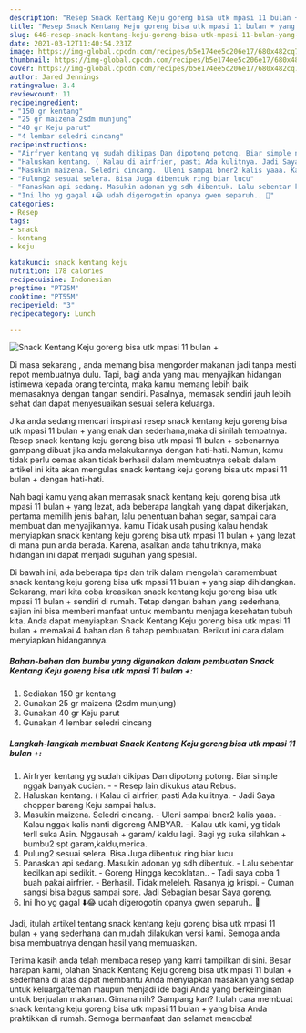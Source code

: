 ```yaml
---
description: "Resep Snack Kentang Keju goreng bisa utk mpasi 11 bulan + yang lezat Untuk Jualan"
title: "Resep Snack Kentang Keju goreng bisa utk mpasi 11 bulan + yang lezat Untuk Jualan"
slug: 646-resep-snack-kentang-keju-goreng-bisa-utk-mpasi-11-bulan-yang-lezat-untuk-jualan
date: 2021-03-12T11:40:54.231Z
image: https://img-global.cpcdn.com/recipes/b5e174ee5c206e17/680x482cq70/snack-kentang-keju-goreng-bisa-utk-mpasi-11-bulan-foto-resep-utama.jpg
thumbnail: https://img-global.cpcdn.com/recipes/b5e174ee5c206e17/680x482cq70/snack-kentang-keju-goreng-bisa-utk-mpasi-11-bulan-foto-resep-utama.jpg
cover: https://img-global.cpcdn.com/recipes/b5e174ee5c206e17/680x482cq70/snack-kentang-keju-goreng-bisa-utk-mpasi-11-bulan-foto-resep-utama.jpg
author: Jared Jennings
ratingvalue: 3.4
reviewcount: 11
recipeingredient:
- "150 gr kentang"
- "25 gr maizena 2sdm munjung"
- "40 gr Keju parut"
- "4 lembar seledri cincang"
recipeinstructions:
- "Airfryer kentang yg sudah dikipas Dan dipotong potong. Biar simple nggak banyak cucian.  Resep lain dikukus atau Rebus."
- "Haluskan kentang. ( Kalau di airfrier, pasti Ada kulitnya. Jadi Saya chopper bareng Keju sampai halus."
- "Masukin maizena. Seledri cincang.  Uleni sampai bner2 kalis yaaa. Kalau nggak kalis nanti digoreng AMBYAR. Kalau utk kami, yg tidak terll suka Asin. Nggausah + garam/ kaldu lagi. Bagi yg suka silahkan + bumbu2 spt garam,kaldu,merica."
- "Pulung2 sesuai selera. Bisa Juga dibentuk ring biar lucu"
- "Panaskan api sedang. Masukin adonan yg sdh dibentuk. Lalu sebentar kecilkan api sedikit. Goreng Hingga kecoklatan.. Tadi saya coba 1 buah pakai airfrier. Berhasil. Tidak meleleh. Rasanya jg krispi. Cuman sangsi bisa bagus sampai sore. Jadi Sebagian besar Saya goreng."
- "Ini lho yg gagal ⬇️😂 udah digerogotin opanya gwen separuh.. 🤭"
categories:
- Resep
tags:
- snack
- kentang
- keju

katakunci: snack kentang keju 
nutrition: 178 calories
recipecuisine: Indonesian
preptime: "PT25M"
cooktime: "PT55M"
recipeyield: "3"
recipecategory: Lunch

---
```



![Snack Kentang Keju goreng bisa utk mpasi 11 bulan +](https://img-global.cpcdn.com/recipes/b5e174ee5c206e17/680x482cq70/snack-kentang-keju-goreng-bisa-utk-mpasi-11-bulan-foto-resep-utama.jpg)

Di masa  sekarang , anda memang bisa mengorder makanan jadi tanpa mesti repot membuatnya dulu. Tapi, bagi anda yang mau menyajikan hidangan istimewa kepada orang tercinta, maka kamu memang lebih baik memasaknya dengan tangan sendiri. Pasalnya, memasak sendiri jauh lebih sehat dan dapat menyesuaikan sesuai selera keluarga.

Jika anda sedang mencari inspirasi resep snack kentang keju goreng bisa utk mpasi 11 bulan + yang enak dan sederhana,maka di sinilah tempatnya. Resep snack kentang keju goreng bisa utk mpasi 11 bulan +  sebenarnya gampang dibuat jika anda melakukannya dengan hati-hati. Namun, kamu tidak perlu cemas akan tidak berhasil dalam membuatnya 
sebab dalam artikel ini kita akan mengulas snack kentang keju goreng bisa utk mpasi 11 bulan + dengan hati-hati.  



Nah bagi kamu yang akan memasak snack kentang keju goreng bisa utk mpasi 11 bulan + yang lezat, ada beberapa langkah yang dapat dikerjakan, pertama memilih jenis bahan, lalu penentuan bahan segar, sampai cara membuat dan menyajikannya. kamu Tidak usah pusing kalau hendak menyiapkan snack kentang keju goreng bisa utk mpasi 11 bulan + yang lezat di mana pun anda berada. Karena, asalkan anda  tahu triknya, maka hidangan ini dapat menjadi suguhan yang spesial.

Di bawah ini, ada beberapa tips dan trik dalam mengolah caramembuat snack kentang keju goreng bisa utk mpasi 11 bulan + yang siap dihidangkan. Sekarang, mari kita coba kreasikan snack kentang keju goreng bisa utk mpasi 11 bulan + sendiri di rumah. Tetap dengan bahan yang sederhana, sajian ini bisa memberi manfaat untuk membantu menjaga kesehatan tubuh kita. Anda dapat menyiapkan Snack Kentang Keju goreng bisa utk mpasi 11 bulan + memakai 4 bahan dan 6 tahap pembuatan. Berikut ini cara dalam menyiapkan hidangannya.

<!--inarticleads1-->

##### Bahan-bahan dan bumbu yang digunakan dalam pembuatan Snack Kentang Keju goreng bisa utk mpasi 11 bulan +:

1. Sediakan 150 gr kentang
1. Gunakan 25 gr maizena (2sdm munjung)
1. Gunakan 40 gr Keju parut
1. Gunakan 4 lembar seledri cincang




<!--inarticleads2-->

##### Langkah-langkah membuat Snack Kentang Keju goreng bisa utk mpasi 11 bulan +:

1. Airfryer kentang yg sudah dikipas Dan dipotong potong. Biar simple nggak banyak cucian. -  - Resep lain dikukus atau Rebus.
1. Haluskan kentang. ( Kalau di airfrier, pasti Ada kulitnya. - Jadi Saya chopper bareng Keju sampai halus.
1. Masukin maizena. Seledri cincang.  - Uleni sampai bner2 kalis yaaa. - Kalau nggak kalis nanti digoreng AMBYAR. - Kalau utk kami, yg tidak terll suka Asin. Nggausah + garam/ kaldu lagi. Bagi yg suka silahkan + bumbu2 spt garam,kaldu,merica.
1. Pulung2 sesuai selera. Bisa Juga dibentuk ring biar lucu
1. Panaskan api sedang. Masukin adonan yg sdh dibentuk. - Lalu sebentar kecilkan api sedikit. - Goreng Hingga kecoklatan.. - Tadi saya coba 1 buah pakai airfrier. - Berhasil. Tidak meleleh. Rasanya jg krispi. - Cuman sangsi bisa bagus sampai sore. Jadi Sebagian besar Saya goreng.
1. Ini lho yg gagal ⬇️😂 udah digerogotin opanya gwen separuh.. 🤭




Jadi, itulah artikel tentang  snack kentang keju goreng bisa utk mpasi 11 bulan +  yang sederhana dan mudah dilakukan versi kami. Semoga anda bisa membuatnya dengan hasil yang memuaskan. 

Terima kasih anda telah membaca resep yang kami tampilkan di sini. Besar harapan kami, olahan  Snack Kentang Keju goreng bisa utk mpasi 11 bulan + sederhana di atas dapat membantu Anda menyiapkan masakan yang sedap untuk keluarga/teman maupun menjadi ide bagi Anda yang berkeinginan untuk berjualan makanan. Gimana nih? Gampang kan? Itulah cara membuat snack kentang keju goreng bisa utk mpasi 11 bulan + yang bisa Anda praktikkan di rumah. Semoga bermanfaat dan selamat mencoba!

